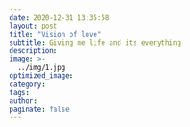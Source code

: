 ```yaml
---
date: 2020-12-31 13:35:58
layout: post
title: "Vision of love"
subtitle: Giving me life and its everything
description:
image: >-
  ../img/1.jpg
optimized_image:
category:
tags:
author:
paginate: false
---
```

